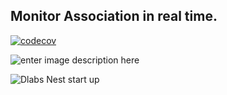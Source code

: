 ## Monitor Association in real time.

[![codecov](https://codecov.io/gh/Dlabs-cloud/AsoBooks/branch/develop/graph/badge.svg?token=FYYGVKAQ74)](https://codecov.io/gh/Dlabs-cloud/AsoBooks)

![enter image description here](https://www.code-inspector.com/project/11347/score/svg)

![Dlabs Nest start up](https://github.com/Dlabs-cloud/AsoBooks/workflows/Dlabs%20Nest%20start%20up/badge.svg)